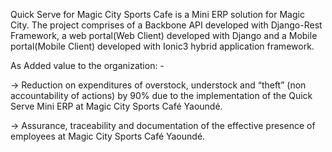 Quick Serve for Magic City Sports Cafe is a Mini ERP solution for Magic City.
The project comprises of a Backbone API developed with Django-Rest Framework, a web portal(Web Client) developed with Django and a Mobile portal(Mobile Client) developed with Ionic3 hybrid application framework.

As Added value to the organization: -

-> Reduction on expenditures of overstock, understock and “theft” (non accountability of actions) by 90% due to the implementation of the Quick Serve Mini ERP at Magic City Sports Café Yaoundé.

-> Assurance, traceability and documentation of the effective presence of employees at Magic City Sports Café Yaoundé.
